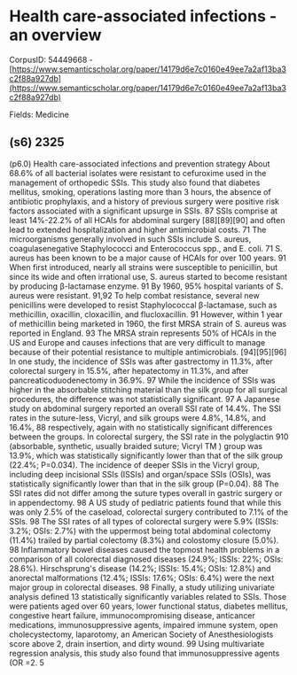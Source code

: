 # Health care-associated infections -an overview

CorpusID: 54449668 - [https://www.semanticscholar.org/paper/14179d6e7c0160e49ee7a2af13ba3c2f88a927db](https://www.semanticscholar.org/paper/14179d6e7c0160e49ee7a2af13ba3c2f88a927db)

Fields: Medicine

## (s6) 2325
(p6.0) Health care-associated infections and prevention strategy About 68.6% of all bacterial isolates were resistant to cefuroxime used in the management of orthopedic SSIs. This study also found that diabetes mellitus, smoking, operations lasting more than 3 hours, the absence of antibiotic prophylaxis, and a history of previous surgery were positive risk factors associated with a significant upsurge in SSIs. 87 SSIs comprise at least 14%-22.2% of all HCAIs for abdominal surgery [88][89][90] and often lead to extended hospitalization and higher antimicrobial costs. 71 The microorganisms generally involved in such SSIs include S. aureus, coagulasenegative Staphylococci and Enterococcus spp., and E. coli. 71 S. aureus has been known to be a major cause of HCAIs for over 100 years. 91 When first introduced, nearly all strains were susceptible to penicillin, but since its wide and often irrational use, S. aureus started to become resistant by producing β-lactamase enzyme. 91 By 1960, 95% hospital variants of S. aureus were resistant. 91,92 To help combat resistance, several new penicillins were developed to resist Staphylococcal β-lactamase, such as methicillin, oxacillin, cloxacillin, and flucloxacillin. 91 However, within 1 year of methicillin being marketed in 1960, the first MRSA strain of S. aureus was reported in England. 93 The MRSA strain represents 50% of HCAIs in the US and Europe and causes infections that are very difficult to manage because of their potential resistance to multiple antimicrobials. [94][95][96] In one study, the incidence of SSIs was after gastrectomy in 11.3%, after colorectal surgery in 15.5%, after hepatectomy in 11.3%, and after pancreaticoduodenectomy in 36.9%. 97 While the incidence of SSIs was higher in the absorbable stitching material than the silk group for all surgical procedures, the difference was not statistically significant. 97 A Japanese study on abdominal surgery reported an overall SSI rate of 14.4%. The SSI rates in the suture-less, Vicryl, and silk groups were 4.8%, 14.8%, and 16.4%, 88 respectively, again with no statistically significant differences between the groups. In colorectal surgery, the SSI rate in the polyglactin 910 (absorbable, synthetic, usually braided suture; Vicryl TM ) group was 13.9%, which was statistically significantly lower than that of the silk group (22.4%; P=0.034). The incidence of deeper SSIs in the Vicryl group, including deep incisional SSIs (ISSIs) and organ/space SSIs (OSIs), was statistically significantly lower than that in the silk group (P=0.04). 88 The SSI rates did not differ among the suture types overall in gastric surgery or in appendectomy. 98 A US study of pediatric patients found that while this was only 2.5% of the caseload, colorectal surgery contributed to 7.1% of the SSIs. 98 The SSI rates of all types of colorectal surgery were 5.9% (ISSIs: 3.2%; OSIs: 2.7%) with the uppermost being total abdominal colectomy (11.4%) trailed by partial colectomy (8.3%) and colostomy closure (5.0%). 98 Inflammatory bowel diseases caused the topmost health problems in a comparison of all colorectal diagnosed diseases (24.9%; ISSIs: 22%; OSIs: 28.6%). Hirschsprung's disease (14.2%; ISSIs: 15.4%; OSIs: 12.8%) and anorectal malformations (12.4%; ISSIs: 17.6%; OSIs: 6.4%) were the next major group in colorectal diseases. 98 Finally, a study utilizing univariate analysis defined 13 statistically significantly variables related to SSIs. Those were patients aged over 60 years, lower functional status, diabetes mellitus, congestive heart failure, immunocompromising disease, anticancer medications, immunosuppressive agents, impaired immune system, open cholecystectomy, laparotomy, an American Society of Anesthesiologists score above 2, drain insertion, and dirty wound. 99 Using multivariate regression analysis, this study also found that immunosuppressive agents (OR =2. 5 
